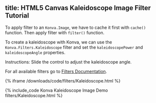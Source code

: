 title: HTML5 Canvas Kaleidoscope Image Filter Tutorial
---

To apply filter to an `Konva.Image`, we have to cache it first with `cache()`
function. Then apply filter with `filter()` function.

To create a kaleidoscope with Konva, we can use the `Konva.Filters.Kaleidoscope`
filter and set the `kaleidoscopePower` and `kaleidoscopeAngle` properties.

Instructions: Slide the control to adjust the kaleidoscope angle.

For all available filters go to [Filters Documentation](https://konvajs.github.io/api/Konva.Filters.html).

{% iframe /downloads/code/filters/Kaleidoscope.html %}

{% include_code Konva Kaleidoscope Image Demo filters/Kaleidoscope.html %}